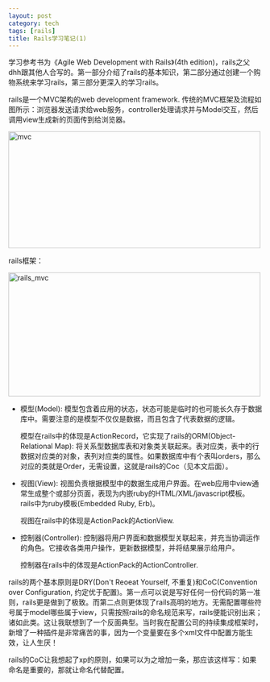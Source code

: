 ```yaml
---
layout: post
category: tech
tags: [rails]
title: Rails学习笔记(1)
---
```


学习参考书为《Agile Web Development with Rails》(4th edition)，rails之父dhh跟其他人合写的。第一部分介绍了rails的基本知识，第二部分通过创建一个购物系统来学习rails，第三部分更深入的学习rails。

rails是一个MVC架构的web development framework. 传统的MVC框架及流程如图所示：浏览器发送请求给web服务，controller处理请求并与Model交互，然后调用view生成新的页面传到给浏览器。

<a href="http://www.flickr.com/photos/hutusi/8420338108/" title="mvc by Where ignorance is bliss, it's folly to be wise, on Flickr"><img src="http://farm9.staticflickr.com/8513/8420338108_e1fdfe7af6.jpg" width="500" height="232" alt="mvc"></a>

rails框架：

<a href="http://www.flickr.com/photos/hutusi/8419238811/" title="rails_mvc by Where ignorance is bliss, it's folly to be wise, on Flickr"><img src="http://farm9.staticflickr.com/8221/8419238811_7ee9b1c5d3.jpg" width="500" height="246" alt="rails_mvc"></a>


+	模型(Model): 模型包含着应用的状态，状态可能是临时的也可能长久存于数据库中。需要注意的是模型不仅仅是数据，而且包含了代表数据的逻辑。
	
	模型在rails中的体现是ActionRecord，它实现了rails的ORM(Object-Relational Map): 将关系型数据库表和对象类关联起来。表对应类，表中的行数据对应类的对象，表列对应类的属性。如果数据库中有个表叫orders，那么对应的类就是Order，无需设置，这就是rails的Coc（见本文后面）。

+	视图(View): 视图负责根据模型中的数据生成用户界面。在web应用中view通常生成整个或部分页面，表现为内嵌ruby的HTML/XML/javascript模板。rails中为ruby模板(Embedded Ruby, Erb)。
	
	视图在rails中的体现是ActionPack的ActionView.

+	控制器(Controller): 控制器将用户界面和数据模型关联起来，并充当协调运作的角色。它接收各类用户操作，更新数据模型，并将结果展示给用户。

	控制器在rails中的体现是ActionPack的ActionController.

rails的两个基本原则是DRY(Don't Reoeat Yourself, 不重复)和CoC(Convention over Configuration, 约定优于配置)。第一点可以说是写好任何一份代码的第一准则，rails更是做到了极致。而第二点则更体现了rails高明的地方。无需配置哪些符号属于model哪些属于view，只需按照rails的命名规范来写，rails便能识别出来；诸如此类。这让我联想到了一个反面典型。当时我在配置公司的持续集成框架时，新增了一种插件是非常痛苦的事，因为一个变量要在多个xml文件中配置方能生效，让人生厌！

rails的CoC让我想起了xp的原则，如果可以为之增加一条，那应该这样写：如果命名是重要的，那就让命名代替配置。
